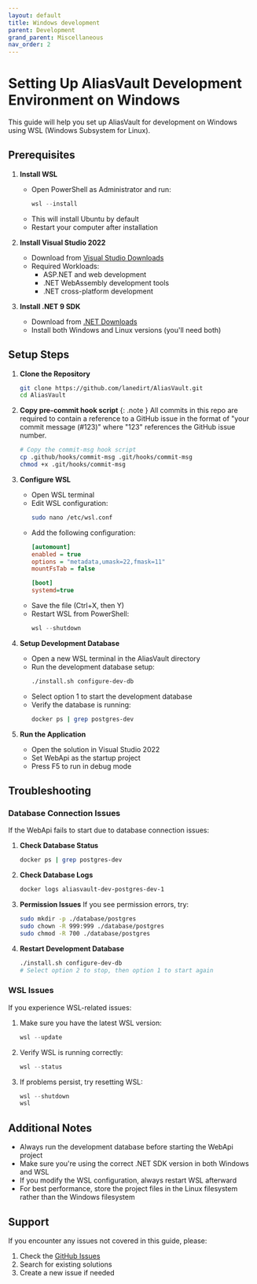 ```yaml
---
layout: default
title: Windows development
parent: Development
grand_parent: Miscellaneous
nav_order: 2
---
```



# Setting Up AliasVault Development Environment on Windows

This guide will help you set up AliasVault for development on Windows using WSL (Windows Subsystem for Linux).

## Prerequisites

1. **Install WSL**
   - Open PowerShell as Administrator and run:
     ```powershell
     wsl --install
     ```
   - This will install Ubuntu by default
   - Restart your computer after installation

2. **Install Visual Studio 2022**
   - Download from [Visual Studio Downloads](https://visualstudio.microsoft.com/downloads/)
   - Required Workloads:
     - ASP.NET and web development
     - .NET WebAssembly development tools
     - .NET cross-platform development

3. **Install .NET 9 SDK**
   - Download from [.NET Downloads](https://dotnet.microsoft.com/download/dotnet/9.0)
   - Install both Windows and Linux versions (you'll need both)

## Setup Steps

1. **Clone the Repository**
   ```bash
   git clone https://github.com/lanedirt/AliasVault.git
   cd AliasVault
   ```

2. **Copy pre-commit hook script**
   {: .note }
   All commits in this repo are required to contain a reference to a GitHub issue in the format of "your commit message (#123)" where "123" references the GitHub issue number.

   ```bash
   # Copy the commit-msg hook script
   cp .github/hooks/commit-msg .git/hooks/commit-msg
   chmod +x .git/hooks/commit-msg
   ```

3. **Configure WSL**
   - Open WSL terminal
   - Edit WSL configuration:
     ```bash
     sudo nano /etc/wsl.conf
     ```
   - Add the following configuration:
     ```ini
     [automount]
     enabled = true
     options = "metadata,umask=22,fmask=11"
     mountFsTab = false

     [boot]
     systemd=true
     ```
   - Save the file (Ctrl+X, then Y)
   - Restart WSL from PowerShell:
     ```powershell
     wsl --shutdown
     ```

4. **Setup Development Database**
   - Open a new WSL terminal in the AliasVault directory
   - Run the development database setup:
     ```bash
     ./install.sh configure-dev-db
     ```
   - Select option 1 to start the development database
   - Verify the database is running:
     ```bash
     docker ps | grep postgres-dev
     ```

5. **Run the Application**
   - Open the solution in Visual Studio 2022
   - Set WebApi as the startup project
   - Press F5 to run in debug mode

## Troubleshooting

### Database Connection Issues
If the WebApi fails to start due to database connection issues:

1. **Check Database Status**
   ```bash
   docker ps | grep postgres-dev
   ```

2. **Check Database Logs**
   ```bash
   docker logs aliasvault-dev-postgres-dev-1
   ```

3. **Permission Issues**
   If you see permission errors, try:
   ```bash
   sudo mkdir -p ./database/postgres
   sudo chown -R 999:999 ./database/postgres
   sudo chmod -R 700 ./database/postgres
   ```

4. **Restart Development Database**
   ```bash
   ./install.sh configure-dev-db
   # Select option 2 to stop, then option 1 to start again
   ```

### WSL Issues
If you experience WSL-related issues:

1. Make sure you have the latest WSL version:
   ```powershell
   wsl --update
   ```

2. Verify WSL is running correctly:
   ```powershell
   wsl --status
   ```

3. If problems persist, try resetting WSL:
   ```powershell
   wsl --shutdown
   wsl
   ```

## Additional Notes

- Always run the development database before starting the WebApi project
- Make sure you're using the correct .NET SDK version in both Windows and WSL
- If you modify the WSL configuration, always restart WSL afterward
- For best performance, store the project files in the Linux filesystem rather than the Windows filesystem

## Support

If you encounter any issues not covered in this guide, please:
1. Check the [GitHub Issues](https://github.com/lanedirt/AliasVault/issues)
2. Search for existing solutions
3. Create a new issue if needed
